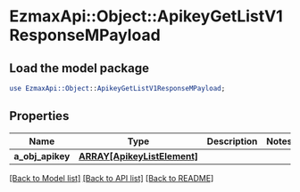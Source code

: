 # EzmaxApi::Object::ApikeyGetListV1ResponseMPayload

## Load the model package
```perl
use EzmaxApi::Object::ApikeyGetListV1ResponseMPayload;
```

## Properties
Name | Type | Description | Notes
------------ | ------------- | ------------- | -------------
**a_obj_apikey** | [**ARRAY[ApikeyListElement]**](ApikeyListElement.md) |  | 

[[Back to Model list]](../README.md#documentation-for-models) [[Back to API list]](../README.md#documentation-for-api-endpoints) [[Back to README]](../README.md)


